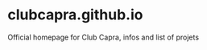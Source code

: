 clubcapra.github.io
===================

Official homepage for Club Capra, infos and list of projets
